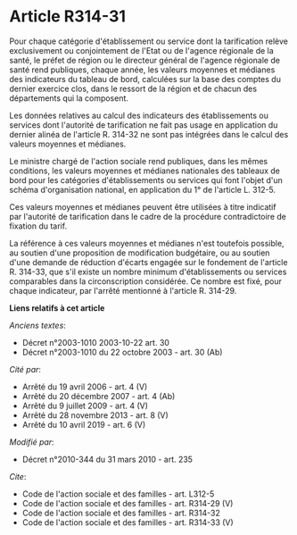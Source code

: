 # Article R314-31

Pour chaque catégorie d'établissement ou service dont la tarification relève exclusivement ou conjointement de l'Etat ou de
l'agence régionale de la santé, le préfet de région ou le directeur général de l'agence régionale de santé rend publiques,
chaque année, les valeurs moyennes et médianes des indicateurs du tableau de bord, calculées sur la base des comptes du
dernier exercice clos, dans le ressort de la région et de chacun des départements qui la composent. 

Les données relatives au calcul des indicateurs des établissements ou services dont l'autorité de tarification ne fait pas
usage en application du dernier alinéa de l'article R. 314-32 ne sont pas intégrées dans le calcul des valeurs moyennes et
médianes. 

Le ministre chargé de l'action sociale rend publiques, dans les mêmes conditions, les valeurs moyennes et médianes nationales
des tableaux de bord pour les catégories d'établissements ou services qui font l'objet d'un schéma d'organisation national,
en application du 1° de l'article L. 312-5. 

Ces valeurs moyennes et médianes peuvent être utilisées à titre indicatif par l'autorité de tarification dans le cadre de la
procédure contradictoire de fixation du tarif. 

La référence à ces valeurs moyennes et médianes n'est toutefois possible, au soutien d'une proposition de modification
budgétaire, ou au soutien d'une demande de réduction d'écarts engagée sur le fondement de l'article R. 314-33, que s'il
existe un nombre minimum d'établissements ou services comparables dans la circonscription considérée. Ce nombre est fixé,
pour chaque indicateur, par l'arrêté mentionné à l'article R. 314-29.

**Liens relatifs à cet article**

_Anciens textes_:

  - Décret n°2003-1010 2003-10-22 art. 30
  - Décret n°2003-1010 du 22 octobre 2003 - art. 30 (Ab)

_Cité par_:

  - Arrêté du 19 avril 2006 - art. 4 (V)
  - Arrêté du 20 décembre 2007 - art. 4 (Ab)
  - Arrêté du 9 juillet 2009 - art. 4 (V)
  - Arrêté du 28 novembre 2013 - art. 8 (V)
  - Arrêté du 10 avril 2019 - art. 6 (V)

_Modifié par_:

  - Décret n°2010-344 du 31 mars 2010 - art. 235

_Cite_:

  - Code de l'action sociale et des familles - art. L312-5
  - Code de l'action sociale et des familles - art. R314-29 (V)
  - Code de l'action sociale et des familles - art. R314-32
  - Code de l'action sociale et des familles - art. R314-33 (V)
